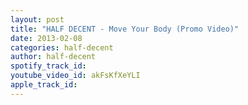 ```yaml
---
layout: post
title: "HALF DECENT - Move Your Body (Promo Video)"
date: 2013-02-08
categories: half-decent
author: half-decent
spotify_track_id: 
youtube_video_id: akFsKfXeYLI
apple_track_id: 
---
```

